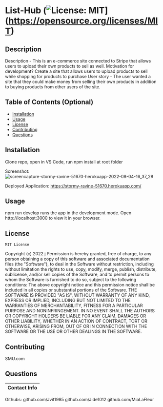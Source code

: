   # List-Hub (![License: MIT](https://img.shields.io/badge/License-MIT-yellow.svg)](https://opensource.org/licenses/MIT)

  ## Description
  Description - This is an e-commerce site connected to Stripe that allows users to upload their own products to sell as well.
  Motivation for development? Create a site that allows users to upload products to sell while shopping for products to purchase
  User story - The user wanted a site that they could make money from selling their own products in addition to buying products from other users of the site.


  ## Table of Contents (Optional)
  - [Installation](#installation)
  - [Usage](#usage)
  - [License](#license)
  - [Contributing](#contributing)
  - [Questions](#questions)
  
  ## Installation
  Clone repo, open in VS Code, run npm install at root folder
  
  Screenshot: ![screencapture-stormy-ravine-51670-herokuapp-2022-08-04-16_37_28](https://user-images.githubusercontent.com/54601156/182957941-47c23a58-c2db-4548-b153-0deb6c310c91.jpg)

  Deployed Application: https://stormy-ravine-51670.herokuapp.com/
  
  ## Usage
  npm run develop runs the app in the development mode.
  Open http://localhost:3000 to view it in your browser.


  ## License
  
    MIT License
  Copyright (c) 2022 j
  Permission is hereby granted, free of charge, to any person obtaining a copy
  of this software and associated documentation files (the "Software"), to deal
  in the Software without restriction, including without limitation the rights
  to use, copy, modify, merge, publish, distribute, sublicense, and/or sell
  copies of the Software, and to permit persons to whom the Software is
  furnished to do so, subject to the following conditions:
  The above copyright notice and this permission notice shall be included in all
  copies or substantial portions of the Software.
  THE SOFTWARE IS PROVIDED "AS IS", WITHOUT WARRANTY OF ANY KIND, EXPRESS OR
  IMPLIED, INCLUDING BUT NOT LIMITED TO THE WARRANTIES OF MERCHANTABILITY,
  FITNESS FOR A PARTICULAR PURPOSE AND NONINFRINGEMENT. IN NO EVENT SHALL THE
  AUTHORS OR COPYRIGHT HOLDERS BE LIABLE FOR ANY CLAIM, DAMAGES OR OTHER
  LIABILITY, WHETHER IN AN ACTION OF CONTRACT, TORT OR OTHERWISE, ARISING FROM,
  OUT OF OR IN CONNECTION WITH THE SOFTWARE OR THE USE OR OTHER DEALINGS IN THE
  SOFTWARE.
    
  ## Contributing
  SMU.com
  
  ## Questions
  | Contact Info|
  |----------|
  Githubs: 
  github.com/Jvit1985
  github.com/Jide1012
  github.com/MiaLaFleur
 
